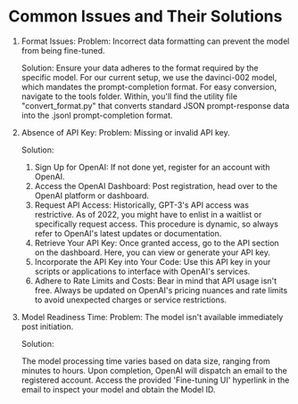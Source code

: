 # Common Issues and Their Solutions

1. Format Issues:
    Problem: 
    Incorrect data formatting can prevent the model from being fine-tuned.

    Solution:
    Ensure your data adheres to the format required by the specific model. For our current setup, we use the davinci-002 model, which mandates the prompt-completion format.
    For easy conversion, navigate to the tools folder. Within, you'll find the utility file "convert_format.py" that converts standard JSON prompt-response data into the .jsonl prompt-completion format.

2. Absence of API Key:
    Problem:
    Missing or invalid API key.

    Solution:
    1. Sign Up for OpenAI:
        If not done yet, register for an account with OpenAI.
    2. Access the OpenAI Dashboard:
        Post registration, head over to the OpenAI platform or dashboard.
    3. Request API Access:
        Historically, GPT-3's API access was restrictive. As of 2022, you might have to enlist in a waitlist or specifically request access. This procedure is dynamic, so always refer to OpenAI's latest updates or documentation.
    4. Retrieve Your API Key:
        Once granted access, go to the API section on the dashboard. Here, you can view or generate your API key.
    5. Incorporate the API Key into Your Code:
        Use this API key in your scripts or applications to interface with OpenAI's services.
    6. Adhere to Rate Limits and Costs:
        Bear in mind that API usage isn't free. Always be updated on OpenAI's pricing nuances and rate limits to avoid unexpected charges or service restrictions.

3. Model Readiness Time:
    Problem:
    The model isn't available immediately post initiation.

    Solution:

    The model processing time varies based on data size, ranging from minutes to hours. Upon completion, OpenAI will dispatch an email to the registered account.
    Access the provided 'Fine-tuning UI' hyperlink in the email to inspect your model and obtain the Model ID.